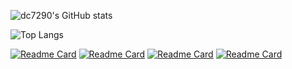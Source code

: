 ![dc7290's GitHub stats](https://github-readme-stats.vercel.app/api?username=dc7290&theme=cobalt)

![Top Langs](https://github-readme-stats.vercel.app/api/top-langs/?username=dc7290&layout=compact&theme=cobalt)

[![Readme Card](https://github-readme-stats.vercel.app/api/pin/?username=dc7290&repo=next-export-optimize-images&theme=cobalt)](https://github.com/dc7290/next-export-optimize-images)
[![Readme Card](https://github-readme-stats.vercel.app/api/pin/?username=dc7290&repo=nextjs-microcms-blog&theme=cobalt)](https://github.com/dc7290/nextjs-microcms-blog)
[![Readme Card](https://github-readme-stats.vercel.app/api/pin/?username=dc7290&repo=microcms-richedit-processer&theme=cobalt)](https://github.com/dc7290/microcms-richedit-processer)
[![Readme Card](https://github-readme-stats.vercel.app/api/pin/?username=dc7290&repo=template-ejs-loader&theme=cobalt)](https://github.com/dc7290/template-ejs-loader)
